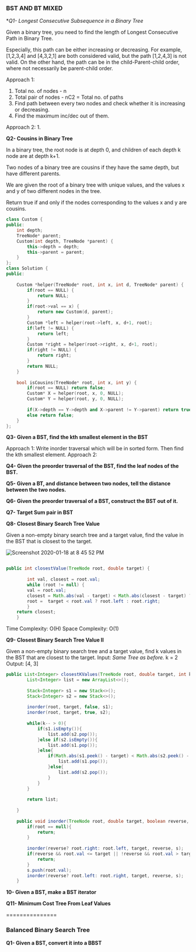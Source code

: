 
### BST AND BT MIXED

**Q1- Longest Consecutive Subsequence in a Binary Tree*

Given a binary tree, you need to find the length of Longest Consecutive Path in Binary Tree.

Especially, this path can be either increasing or decreasing. For example, [1,2,3,4] and [4,3,2,1] are both considered valid, but the path [1,2,4,3] is not valid. On the other hand, the path can be in the child-Parent-child order, where not necessarily be parent-child order.

Approach 1: 
1. Total no. of nodes - n
2. Total pair of nodes - nC2 = Total no. of paths
3. Find path between every two nodes and check whether it is increasing or decreasing. 
4. Find the maximum inc/dec out of them. 

Approach 2: 
1. 

**Q2- Cousins in Binary Tree**

In a binary tree, the root node is at depth 0, and children of each depth k node are at depth k+1.

Two nodes of a binary tree are cousins if they have the same depth, but have different parents.

We are given the root of a binary tree with unique values, and the values x and y of two different nodes in the tree.

Return true if and only if the nodes corresponding to the values x and y are cousins.

```cpp
class Custom {
public:
    int depth;
    TreeNode* parent;
    Custom(int depth, TreeNode *parent) {
        this->depth = depth;
        this->parent = parent;
    }
};
class Solution {
public:
    
    Custom *helper(TreeNode* root, int x, int d, TreeNode* parent) {
        if(root == NULL) {
            return NULL;
        }
        if(root->val == x) {
            return new Custom(d, parent);
        }
        Custom *left = helper(root->left, x, d+1, root);
        if(left != NULL) {
            return left;
        }
        Custom *right = helper(root->right, x, d+1, root);
        if(right != NULL) {
            return right;
        }
        return NULL;
    }
    
    bool isCousins(TreeNode* root, int x, int y) {
        if(root == NULL) return false;
        Custom* X = helper(root, x, 0, NULL);
        Custom* Y = helper(root, y, 0, NULL);
        
        if(X->depth == Y->depth and X->parent != Y->parent) return true;
        else return false;
    }
};
```

**Q3- Given a BST, find the kth smallest element in the BST**

Approach 1: Write inorder traversal which will be in sorted form. Then find the kth smallest element.
Approach 2: 

**Q4- Given the preorder traversal of the BST, find the leaf nodes of the BST.**

**Q5- Given a BT, and distance between two nodes, tell the distance between the two nodes.**

**Q6- Given the preorder traversal of a BST, construct the BST out of it.**

**Q7- Target Sum pair in BST**

**Q8- Closest Binary Search Tree Value**

Given a non-empty binary search tree and a target value, find the value in the BST that is closest to the target.

![Screenshot 2020-01-18 at 8 45 52 PM](https://user-images.githubusercontent.com/35702912/72665979-9c679a80-3a33-11ea-8bec-185de291c86e.png)
```java

public int closestValue(TreeNode root, double target) {
            
        int val, closest = root.val;
        while (root != null) {
        val = root.val;
        closest = Math.abs(val - target) < Math.abs(closest - target) ? val : closest;
        root =  target < root.val ? root.left : root.right;
        }
    return closest;
    }
```
Time Complexity: O(H)
Space Complexity: O(1)

**Q9- Closest Binary Search Tree Value II**

Given a non-empty binary search tree and a target value, find k values in the BST that are closest to the target.
Input: _Same Tree as before._
k = 2
Output: [4, 3]

```java
public List<Integer> closestKValues(TreeNode root, double target, int k) {
        List<Integer> list = new ArrayList<>();
        
        Stack<Integer> s1 = new Stack<>();
        Stack<Integer> s2 = new Stack<>();
        
        inorder(root, target, false, s1);
        inorder(root, target, true, s2);
        
        while(k-- > 0){
            if(s1.isEmpty()){
                list.add(s2.pop());
            }else if(s2.isEmpty()){
                list.add(s1.pop());
            }else{
                if(Math.abs(s1.peek() - target) < Math.abs(s2.peek() - target)){
                    list.add(s1.pop());
                }else{
                    list.add(s2.pop());
                }
            }
        }
        
        return list;
        
    }
    
    public void inorder(TreeNode root, double target, boolean reverse, Stack<Integer> s){
        if(root == null){
            return;
        }
        
        inorder(reverse? root.right: root.left, target, reverse, s);
        if(reverse && root.val <= target || !reverse && root.val > target){
            return;
        }
        s.push(root.val);
        inorder(reverse? root.left: root.right, target, reverse, s);
    }
```
**10- Given a BST, make a BST iterator**

**Q11-  Minimum Cost Tree From Leaf Values**

===============
### Balanced Binary Search Tree

**Q1- Given a BST, convert it into a BBST**


